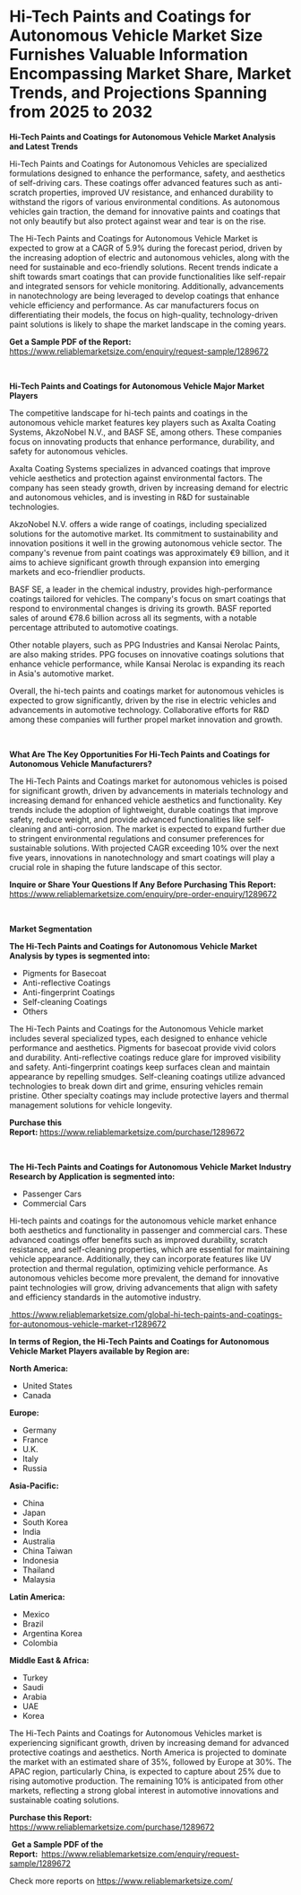 <p><h1>Hi-Tech Paints and Coatings for Autonomous Vehicle Market Size Furnishes Valuable Information Encompassing Market Share, Market Trends, and Projections Spanning from 2025 to 2032</h1></p><p><strong>Hi-Tech Paints and Coatings for Autonomous Vehicle Market Analysis and Latest Trends</strong></p>
<p><p>Hi-Tech Paints and Coatings for Autonomous Vehicles are specialized formulations designed to enhance the performance, safety, and aesthetics of self-driving cars. These coatings offer advanced features such as anti-scratch properties, improved UV resistance, and enhanced durability to withstand the rigors of various environmental conditions. As autonomous vehicles gain traction, the demand for innovative paints and coatings that not only beautify but also protect against wear and tear is on the rise.</p><p>The Hi-Tech Paints and Coatings for Autonomous Vehicle Market is expected to grow at a CAGR of 5.9% during the forecast period, driven by the increasing adoption of electric and autonomous vehicles, along with the need for sustainable and eco-friendly solutions. Recent trends indicate a shift towards smart coatings that can provide functionalities like self-repair and integrated sensors for vehicle monitoring. Additionally, advancements in nanotechnology are being leveraged to develop coatings that enhance vehicle efficiency and performance. As car manufacturers focus on differentiating their models, the focus on high-quality, technology-driven paint solutions is likely to shape the market landscape in the coming years.</p></p>
<p><strong>Get a Sample PDF of the Report:&nbsp;</strong> <a href="https://www.reliablemarketsize.com/enquiry/request-sample/1289672?utm_campaign=1991&utm_medium=2&utm_source=Github&utm_content=ia&utm_term=16012025&utm_id=hi-tech-paints-and-coatings-for-autonomous-vehicle">https://www.reliablemarketsize.com/enquiry/request-sample/1289672</a></p>
<p>&nbsp;</p>
<p><strong>Hi-Tech Paints and Coatings for Autonomous Vehicle Major Market Players</strong></p>
<p><p>The competitive landscape for hi-tech paints and coatings in the autonomous vehicle market features key players such as Axalta Coating Systems, AkzoNobel N.V., and BASF SE, among others. These companies focus on innovating products that enhance performance, durability, and safety for autonomous vehicles.</p><p>Axalta Coating Systems specializes in advanced coatings that improve vehicle aesthetics and protection against environmental factors. The company has seen steady growth, driven by increasing demand for electric and autonomous vehicles, and is investing in R&D for sustainable technologies.</p><p>AkzoNobel N.V. offers a wide range of coatings, including specialized solutions for the automotive market. Its commitment to sustainability and innovation positions it well in the growing autonomous vehicle sector. The company's revenue from paint coatings was approximately €9 billion, and it aims to achieve significant growth through expansion into emerging markets and eco-friendlier products.</p><p>BASF SE, a leader in the chemical industry, provides high-performance coatings tailored for vehicles. The company's focus on smart coatings that respond to environmental changes is driving its growth. BASF reported sales of around €78.6 billion across all its segments, with a notable percentage attributed to automotive coatings.</p><p>Other notable players, such as PPG Industries and Kansai Nerolac Paints, are also making strides. PPG focuses on innovative coatings solutions that enhance vehicle performance, while Kansai Nerolac is expanding its reach in Asia's automotive market.</p><p>Overall, the hi-tech paints and coatings market for autonomous vehicles is expected to grow significantly, driven by the rise in electric vehicles and advancements in automotive technology. Collaborative efforts for R&D among these companies will further propel market innovation and growth.</p></p>
<p>&nbsp;</p>
<p><strong>What Are The Key Opportunities For Hi-Tech Paints and Coatings for Autonomous Vehicle Manufacturers?</strong></p>
<p><p>The Hi-Tech Paints and Coatings market for autonomous vehicles is poised for significant growth, driven by advancements in materials technology and increasing demand for enhanced vehicle aesthetics and functionality. Key trends include the adoption of lightweight, durable coatings that improve safety, reduce weight, and provide advanced functionalities like self-cleaning and anti-corrosion. The market is expected to expand further due to stringent environmental regulations and consumer preferences for sustainable solutions. With projected CAGR exceeding 10% over the next five years, innovations in nanotechnology and smart coatings will play a crucial role in shaping the future landscape of this sector.</p></p>
<p><strong>Inquire or Share Your Questions If Any Before Purchasing This Report:</strong> <a href="https://www.reliablemarketsize.com/enquiry/pre-order-enquiry/1289672?utm_campaign=1991&utm_medium=2&utm_source=Github&utm_content=ia&utm_term=16012025&utm_id=hi-tech-paints-and-coatings-for-autonomous-vehicle">https://www.reliablemarketsize.com/enquiry/pre-order-enquiry/1289672</a></p>
<p>&nbsp;</p>
<p><strong>Market Segmentation</strong></p>
<p><strong>The Hi-Tech Paints and Coatings for Autonomous Vehicle Market Analysis by types is segmented into:</strong></p>
<p><ul><li>Pigments for Basecoat</li><li>Anti-reflective Coatings</li><li>Anti-fingerprint Coatings</li><li>Self-cleaning Coatings</li><li>Others</li></ul></p>
<p><p>The Hi-Tech Paints and Coatings for the Autonomous Vehicle market includes several specialized types, each designed to enhance vehicle performance and aesthetics. Pigments for basecoat provide vivid colors and durability. Anti-reflective coatings reduce glare for improved visibility and safety. Anti-fingerprint coatings keep surfaces clean and maintain appearance by repelling smudges. Self-cleaning coatings utilize advanced technologies to break down dirt and grime, ensuring vehicles remain pristine. Other specialty coatings may include protective layers and thermal management solutions for vehicle longevity.</p></p>
<p><strong>Purchase this Report:&nbsp;</strong><a href="https://www.reliablemarketsize.com/purchase/1289672?utm_campaign=1991&utm_medium=2&utm_source=Github&utm_content=ia&utm_term=16012025&utm_id=hi-tech-paints-and-coatings-for-autonomous-vehicle">https://www.reliablemarketsize.com/purchase/1289672</a></p>
<p>&nbsp;</p>
<p><strong>The Hi-Tech Paints and Coatings for Autonomous Vehicle Market Industry Research by Application is segmented into:</strong></p>
<p><ul><li>Passenger Cars</li><li>Commercial Cars</li></ul></p>
<p><p>Hi-tech paints and coatings for the autonomous vehicle market enhance both aesthetics and functionality in passenger and commercial cars. These advanced coatings offer benefits such as improved durability, scratch resistance, and self-cleaning properties, which are essential for maintaining vehicle appearance. Additionally, they can incorporate features like UV protection and thermal regulation, optimizing vehicle performance. As autonomous vehicles become more prevalent, the demand for innovative paint technologies will grow, driving advancements that align with safety and efficiency standards in the automotive industry.</p></p>
<p><a href="https://www.reliablemarketsize.com/global-hi-tech-paints-and-coatings-for-autonomous-vehicle-market-r1289672?utm_campaign=1991&utm_medium=2&utm_source=Github&utm_content=ia&utm_term=16012025&utm_id=hi-tech-paints-and-coatings-for-autonomous-vehicle">&nbsp;https://www.reliablemarketsize.com/global-hi-tech-paints-and-coatings-for-autonomous-vehicle-market-r1289672</a></p>
<p><strong>In terms of Region, the Hi-Tech Paints and Coatings for Autonomous Vehicle Market Players available by Region are:</strong></p>
<p>
    <p> <strong> North America: </strong>
        <ul>
            <li>United States</li>
            <li>Canada</li>
        </ul>
        </p> 
    <p> <strong> Europe: </strong>
        <ul>
            <li>Germany</li>
            <li>France</li>
            <li>U.K.</li>
            <li>Italy</li>
            <li>Russia</li>
        </ul>
        </p> 
    <p> <strong> Asia-Pacific: </strong>
        <ul>
            <li>China</li>
            <li>Japan</li>
            <li>South Korea</li>
            <li>India</li>
            <li>Australia</li>
            <li>China Taiwan</li>
            <li>Indonesia</li>
            <li>Thailand</li>
            <li>Malaysia</li>
        </ul>
        </p> 
    <p> <strong> Latin America: </strong>
        <ul>
            <li>Mexico</li>
            <li>Brazil</li>
            <li>Argentina Korea</li>
            <li>Colombia</li>
        </ul>
        </p> 
    <p> <strong> Middle East & Africa: </strong>
        <ul>
            <li>Turkey</li>
            <li>Saudi</li>
            <li>Arabia</li>
            <li>UAE</li>
            <li>Korea</li>
        </ul>
    </p>
    </p>
<p><p>The Hi-Tech Paints and Coatings for Autonomous Vehicles market is experiencing significant growth, driven by increasing demand for advanced protective coatings and aesthetics. North America is projected to dominate the market with an estimated share of 35%, followed by Europe at 30%. The APAC region, particularly China, is expected to capture about 25% due to rising automotive production. The remaining 10% is anticipated from other markets, reflecting a strong global interest in automotive innovations and sustainable coating solutions.</p></p>
<p><strong>Purchase this Report: </strong><a href="https://www.reliablemarketsize.com/purchase/1289672?utm_campaign=1991&utm_medium=2&utm_source=Github&utm_content=ia&utm_term=16012025&utm_id=hi-tech-paints-and-coatings-for-autonomous-vehicle">https://www.reliablemarketsize.com/purchase/1289672</a></p>
<p>&nbsp;<strong>Get a Sample PDF of the Report:&nbsp;&nbsp;</strong><a href="https://www.reliablemarketsize.com/enquiry/request-sample/1289672?utm_campaign=1991&utm_medium=2&utm_source=Github&utm_content=ia&utm_term=16012025&utm_id=hi-tech-paints-and-coatings-for-autonomous-vehicle">https://www.reliablemarketsize.com/enquiry/request-sample/1289672</a></p>
<p><strong></strong></p>
<p>Check more reports on <a href="https://www.reliablemarketsize.com/?utm_campaign=1991&utm_medium=2&utm_source=Github&utm_content=ia&utm_term=16012025&utm_id=hi-tech-paints-and-coatings-for-autonomous-vehicle">https://www.reliablemarketsize.com/</a></p>